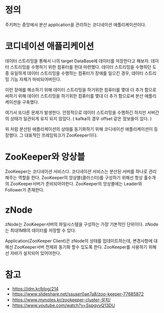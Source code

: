 
# 정의
주키퍼는 중앙에서 분산 application을 관리하는 코디네이션 애플리케이션이다. 

# 코디네이션 애플리케이션

데이터 스트리밍을 통해서 나의 target DataBase에 데이터를 저장한다고 해보자. 데이터 스트리밍을 수행하기 위한 컴퓨터를 한대 마련했다. 데이터 스트리밍을 수행하던 도중 유일하게 데이터 스트리밍을 수행하는 컴퓨터가 장애를 일으킨 경우, 데이터 스트리밍 기능 자체가 마비되어버린다. 

이런 장애를 해소하기 위해 데이터 스트리밍을 하기위한 컴퓨터를 몇대 더 추가 함으로써하기 위해 데이터 스트리밍을 하기위한 컴퓨터를 몇대 더 추가 함으로써 분산 애플리케이션을 구축했다. 

여기서 또다른 문제가 발생한다. 안정적으로 데이터 스트리밍을 수행하긴 하지만 서버간의 상태가 일관되게 유지 되지 않았다. ( kafka의 경우 offset 같은 정보들이 있다. )

위 처럼 분산된 애플리케이션의 상태를 동기화하기 위해 코디네이션 애플리케이션이 등장했다. 그 대표적인 프레임워크가 ZooKeeper이다.

# ZooKeeper와 앙상블

ZooKeeper는 코디네이션 서비스다. 코디네이션 서비스는 분산된 서버를 하나로 관리해주는 역할을 한다. ZooKeeper의 앙상블(클러스터)를 구성하기 위해선 항상 홀수개의 ZooKeeper서버가 준비되어야한다.  ZooKeeper의 앙상블에는 Leader와 Follower가 존재한다. 

# zNode

zNode는 ZooKeeper서버의 파일시스템을 구성하는 가장 기본적인 단위이다. zNode는 최대1MB의 데이터를 저장할 수 있다. 

Application(ZooKeeper Client)은 zNode의 상태를 업데이트하는데, 변경사항에 대해선 ZooKeeper서버 전체와 동기화 할수 있도록 한다. ZooKeeper를 사용하기 위해선 자바가 설치되어 있어야한다. 

### 

# 참고

- https://jdm.kr/blog/214
- https://www.slideshare.net/ssuser0ae7a8/zoo-keeper-77685872
- https://www.mynotes.kr/zookeeper-cluster-설치/
- https://www.youtube.com/watch?v=SspgvvQ13DU
